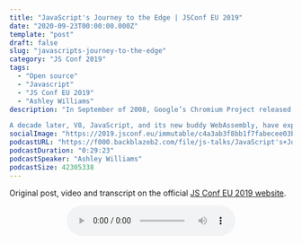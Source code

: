 ```yaml
---
title: "JavaScript's Journey to the Edge | JSConf EU 2019"
date: "2020-09-23T00:00:00.000Z"
template: "post"
draft: false
slug: "javascripts-journey-to-the-edge"
category: "JS Conf 2019"
tags:
  - "Open source"
  - "Javascript"
  - "JS Conf EU 2019"
  - "Ashley Williams"
description: "In September of 2008, Google’s Chromium Project released V8, a JavaScript engine, as part of a browser optimization wave that heralded the era of JavaScript browser applications that we both love, and love to hate. Less than a year later, in 2009, Ryan Dahl announced (at this very conference!) a way to run the V8 browser environment outside of the browser- Node.js, a platform that held the promise of unifying web application development, where both client and server side development could happen in the same language - JavaScript.

A decade later, V8, JavaScript, and its new buddy WebAssembly, have expanded to lands charted only a few years after Node.js debuted- known (confusingly) as the “Edge”. In this talk, we’ll introduce what the “Edge” is and why we are excited for it to revolutionize computation on the web. We’ll explore how this adventurous JavaScript engine, V8, is so well suited to tasks previously limited to Virtual Machines, Containers, or even simply Operating Systems. Finally, we’ll talk about security, Spectre, and ask ourselves the age old question, “You can do it, but should you?”."
socialImage: "https://2019.jsconf.eu/immutable/c4a3ab3f8bb1f7fabecee03bdd395fdd9a1a2543/images/cms/ashley-williams-ef79607c-1000-square.jpg"
podcastURL: "https://f000.backblazeb2.com/file/js-talks/JavaScript's+Journey+to+the+Edge+by+Ashley+Williams+JSConf+EU+2019.mp3"
podcastDuration: "0:29:23"
podcastSpeaker: "Ashley Williams"
podcastSize: 42305338
---
```


Original post, video and transcript on the official [JS Conf EU 2019 website](https://2019.jsconf.eu/ashley-williams/javascripts-journey-to-the-edge.html).

<!-- End of podcast preview -->

<div style="text-align: center">
	<audio controls="controls">
		<source type="audio/mp3" src="https://f000.backblazeb2.com/file/js-talks/JavaScript's+Journey+to+the+Edge+by+Ashley+Williams+JSConf+EU+2019.mp3"></source>
		<p>Your browser does not support the audio element.</p>
	</audio>
</div>
